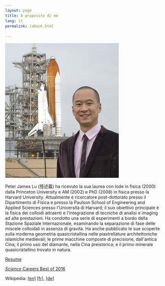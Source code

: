 ```yaml
---
layout: page
title: A proposito di me
lang: it
permalink: /about.html

---
```

![Peter J. Lu at the final launch of the Space Shuttle, STS-135 Endeavor](/images/large/peterlu_atlantis_launchpad_sm_110707.jpg)

Peter James Lu (陸述義) ha ricevuto la sua laurea con lode in fisica (2000) dalla Princeton University e AM (2002) e PhD (2008) in fisica presso la Harvard University. Attualmente è ricercatore post-dottorato presso il Dipartimento di Fisica e presso la Paulson School of Engineering and Applied Sciences presso l'Università di Harvard; il suo obiettivo principale è la fisica dei colloidi attraenti e l'integrazione di tecniche di analisi e imaging ad alte prestazioni. Ha condotto una serie di esperimenti a bordo della Stazione Spaziale Internazionale, esaminando la separazione di fase delle miscele colloidali in assenza di gravità. Ha anche pubblicato le sue scoperte sulla moderna geometria quasicristallina nelle piastrellature architettoniche islamiche medievali; le prime macchine composte di precisione, dall'antica Cina; il primo uso del diamante, nella Cina preistorica; e il primo minerale quasicristallino trovato in natura.

<a href="/pdf/peterlu_resume.pdf" target="_blank">Resume</a>

<a href="http://www.sciencemag.org/careers/2006/12/science-careers-best-2006" target="_blank">_Science_ Careers Best of 2016</a> 

Wikipedia:
<a href="https://en.wikipedia.org/wiki/Peter_Lu" target="_blank">[en]</a> <a href="https://fr.wikipedia.org/wiki/Peter_Lu" target="_blank">[fr]</a>, <a href="https://de.wikipedia.org/wiki/Peter_Lu" target="_blank">[de]</a> 
 

